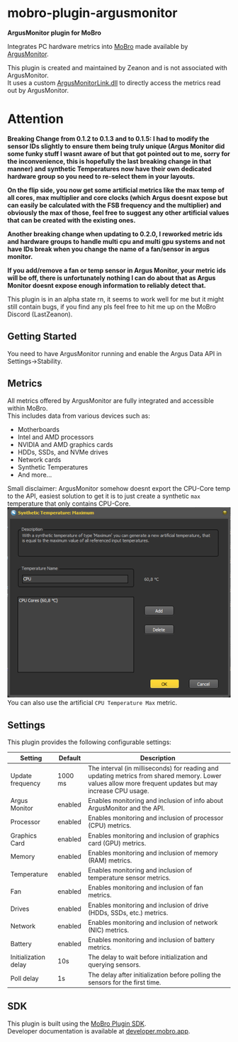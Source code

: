 # mobro-plugin-argusmonitor

**ArgusMonitor plugin for MoBro**

Integrates PC hardware metrics into [MoBro](https://mobro.app) made available
by [ArgusMonitor](https://www.argusmonitor.com/index.php?language=en).

This plugin is created and maintained by Zeanon and is not associated with ArgusMonitor.  
It uses a custom [ArgusMonitorLink.dll](https://github.com/Zeanon/ArgusMonitorLink) to directly access the metrics read out by ArgusMonitor.

# Attention

**Breaking Change from 0.1.2 to 0.1.3 and to 0.1.5: I had to modify the sensor IDs slightly to ensure them being truly unique (Argus Monitor did some funky stuff I wasnt aware of but that got pointed out to me, sorry for the inconvenience, this is hopefully the last breaking change in that manner) and synthetic Temperatures now have their own dedicated hardware group so you need to re-select them in your layouts.**

**On the flip side, you now get some artificial metrics like the max temp of all cores, max multiplier and core clocks (which Argus doesnt expose but can easily be calculated with the FSB frequency and the multiplier) and obviously the max of those, feel free to suggest any other artificial values that can be created with the existing ones.**

**Another breaking change when updating to 0.2.0, I reworked metric ids and hardware groups to handle multi cpu and multi gpu systems and not have IDs break when you change the name of a fan/sensor in argus monitor.**

**If you add/remove a fan or temp sensor in Argus Monitor, your metric ids will be off, there is unfortunately nothing I can do about that as Argus Monitor doesnt expose enough information to reliably detect that.**

This plugin is in an alpha state rn, it seems to work well for me but it might still contain bugs, if you find any pls feel free to hit me up on the MoBro Discord (LastZeanon).

## Getting Started

You need to have ArgusMonitor running and enable the Argus Data API in Settings->Stability.

## Metrics

All metrics offered by ArgusMonitor are fully integrated and accessible within MoBro.  
This includes data from various devices such as:

- Motherboards
- Intel and AMD processors
- NVIDIA and AMD graphics cards
- HDDs, SSDs, and NVMe drives
- Network cards
- Synthetic Temperatures
- And more...

Small disclaimer: ArgusMonitor somehow doesnt export the CPU-Core temp to the API, easiest solution to get it is to just create a synthetic `max` temperature that only contains CPU-Core. ![ArgusMonitor Screenshot](./Resources/Images/CPU-Core.png)
You can also use the artificial `CPU Temperature Max` metric.

## Settings

This plugin provides the following configurable settings:

| Setting              | Default | Description                                                                                                                                              |
|----------------------|---------|----------------------------------------------------------------------------------------------------------------------------------------------------------|
| Update frequency     | 1000 ms | The interval (in milliseconds) for reading and updating metrics from shared memory. Lower values allow more frequent updates but may increase CPU usage. |
| Argus Monitor        | enabled | Enables monitoring and inclusion of info about ArgusMonitor and the API.                                        |
| Processor            | enabled | Enables monitoring and inclusion of processor (CPU) metrics.                                                                                             |
| Graphics Card        | enabled | Enables monitoring and inclusion of graphics card (GPU) metrics.                                                                                         |
| Memory               | enabled | Enables monitoring and inclusion of memory (RAM) metrics.                                                                                                |
| Temperature          | enabled | Enables monitoring and inclusion of temperature sensor metrics.                                                                                          |
| Fan                  | enabled | Enables monitoring and inclusion of fan metrics.                                                                                                         |
| Drives               | enabled | Enables monitoring and inclusion of drive (HDDs, SSDs, etc.) metrics.                                                                                    |
| Network              | enabled | Enables monitoring and inclusion of network (NIC) metrics.                                                                                               |
| Battery              | enabled | Enables monitoring and inclusion of battery metrics.                                                                                                     |
| Initialization delay | 10s     | The delay to wait before initialization and querying sensors.                                                                                            |
| Poll delay           | 1s      | The delay after initialization before polling the sensors for the first time.                                                                            |

## SDK

This plugin is built using the [MoBro Plugin SDK](https://github.com/ModBros/mobro-plugin-sdk).  
Developer documentation is available at [developer.mobro.app](https://developer.mobro.app).
